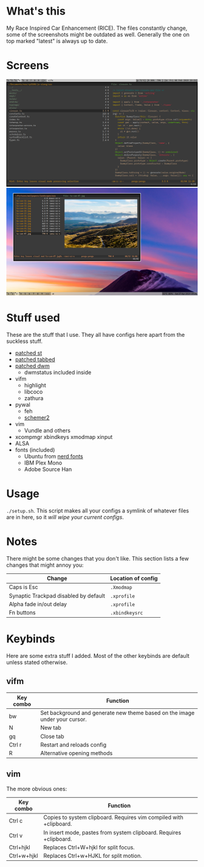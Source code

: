 # What's this
My Race Inspired Car Enhancement (RICE).
The files constantly change, some of the screenshots might be outdated as well.
Generally the one on top marked "latest" is always up to date.

# Screens

![](images/new.png)
![](images/vf.png)

# Stuff used 
These are the stuff that I use. They all have configs here apart from the suckless stuff.

- [patched st](https://github.com/podocarp/st)
- [patched tabbed](https://github.com/podocarp/tabbed)
- [patched dwm](https://github.com/podocarp/dwm)
  - dwmstatus included inside
- vifm
  - highlight
  - libcoco
  - zathura
- pywal
  - feh
  - [schemer2](https://github.com/thefryscorer/schemer2)
- vim
  - Vundle and others
- xcompmgr xbindkeys xmodmap xinput
- ALSA
- fonts (included)
  - Ubuntu from [nerd fonts](https://github.com/ryanoasis/nerd-fonts)
  - IBM Plex Mono
  - Adobe Source Han

# Usage
`./setup.sh`.
This script makes all your configs a symlink of whatever files are in here, so it *will wipe your current configs*.

# Notes
There might be some changes that you don't like. This section lists a few changes that might annoy you:

| Change | Location of config |
| --- | --- |
| Caps is Esc | `.Xmodmap` |
| Synaptic Trackpad disabled by default | `.xprofile` |
| Alpha fade in/out delay | `.xprofile` |
| Fn buttons | `.xbindkeysrc` |

# Keybinds
Here are some extra stuff I added.
Most of the other keybinds are default unless stated otherwise.

## vifm
| Key combo | Function |
| --- | --- |
| bw | Set background and generate new theme based on the image under your cursor. |
| N | New tab |
| gq | Close tab |
| Ctrl r | Restart and reloads config |
| R | Alternative opening methods |

## vim
The more obvious ones:

| Key combo | Function |
| --- | --- |
| Ctrl c | Copies to system clipboard. Requires vim compiled with +clipboard. |
| Ctrl v | In insert mode, pastes from system clipboard. Requires +clipboard. |
| Ctrl+hjkl | Replaces Ctrl+W+hjkl for split focus. |
| Ctrl+w+hjkl | Replaces Ctrl+w+HJKL for split motion. |
